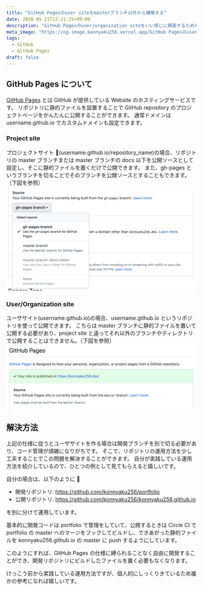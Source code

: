 ```yaml
---
title: "GitHub Pagesのuser siteをmasterブランチ以外から構築する"
date: 2020-05-21T12:21:25+09:00
description: "GitHub Pagesのuser/organization siteをいい感じに開発するための方法を紹介します。"
meta_image: "https://og-image.konnyaku256.vercel.app/GitHub Pagesのuser siteをmasterブランチ以外から構築する.png?theme=konnyaku256&fontSize=100px&author=@konnyaku256&blogTitle=こんにゃくの日記"
tags:
  - GitHub
  - GitHub Pages
draft: false
---
```


## GitHub Pages について

[GitHub Pages](https://pages.github.com/) とは GitHub が提供している Website のホスティングサービスです。
リポジトリに静的ファイルを設置することで GitHub repository のプロジェクトページをかんたんに公開することができます。
通常ドメインは username.github.io でカスタムドメインも設定できます。

### Project site

プロジェクトサイト (username.github.io/repository_name)の場合、リポジトリの master ブランチまたは master ブランチの docs 以下を公開ソースとして設定し、そこに静的ファイルを置くだけで公開できます。
また、gh-pages というブランチを切ることでそのブランチを公開ソースとすることもできます。（下図を参照）
![project siteの場合のGitHub Pagesの設定](./github-pages-project-site.png)

### User/Organization site

ユーザサイト(username.github.io)の場合、username.github.io というリポジトリを使って公開できます。
こちらは master ブランチに静的ファイルを置いて公開する必要があり、project site と違ってそれ以外のブランチやディレクトリで公開することはできません。（下図を参照）
![user siteの場合のGitHub Pagesの設定](./github-pages-user-site.png)

## 解決方法

上記の仕様に従うとユーザサイトを作る場合は開発ブランチを別で切る必要があり、コード管理が煩雑になりがちです。
そこで、リポジトリの運用方法を少し工夫することでこの問題を解決することができます。
自分が実践している運用方法を紹介しているので、ひとつの例として見てもらえると嬉しいです。

自分の場合は、以下のように 

- 開発リポジトリ: https://github.com/konnyaku256/portfolio
- 公開リポジトリ: https://github.com/konnyaku256/konnyaku256.github.io

を別に分けて運用しています。

基本的に開発コードは portfolio で管理をしていて、公開するときは
Circle CI で portfolio の master へのマージをフックしてビルドし、できあがった静的ファイルを konnyaku256.github.io の master に push するようにしています。

このようにすれば、GitHub Pages の仕様に縛られることなく自由に開発することができ、開発リポジトリにビルドしたファイルを置く必要もなくなります。

けっこう前から実践している運用方法ですが、個人的にしっくりきているため誰かの参考になれば嬉しいです。
